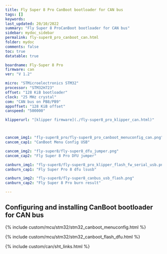 ```yaml
---
title: Fly Super 8 Pro CanBoot bootloader for CAN bus
tags: []
keywords: 
last_updated: 20/10/2022
summary: "Fly Super 8 ProCanBoot bootloader for CAN bus"
sidebar: mydoc_sidebar
permalink: fly-super8_pro_canboot_can.html
folder: mydoc
comments: false
toc: true
datatable: true

boardname: Fly-Super 8 Pro
firmware: can
ver: "V 1.2" 

micro: "STMicroelectronics STM32"
processor: "STM32H723"
offset: "128 KiB bootloader"
clock: "25 MHz crystal"
com: "CAN bus on PB8/PB9"
appoffset: "128 KiB offset"
canspeed: "500000"

klipperurl: "[klipper firmware](./fly-super8_pro_klipper_can.html)"



cancom_img1: "fly-super8_pro/fly-super8_pro_canboot_menuconfig_can.png"
cancom_cap1: "CanBoot Menu Config USB"

cancom_img2: "fly-super8/fly-super8_dfu_jumper.png"
cancom_cap2: "Fly Super 8 Pro DFU jumper"

canburn_img1: "fly-super8/fly-super8_pro_klipper_flash_fw_serial_usb.png"
canburn_cap1: "Fly Super Pro 8 dfu lsusb"

canburn_img2: "fly-super8/fly-super8_canbus_usb_flash.png"
canburn_cap2: "Fly Super 8 Pro burn result"

---
```


## Configuring and installing CanBoot bootloader for CAN bus

{% include custom/mcu/stm32/stm32_canboot_menuconfig.html %}

{% include custom/mcu/stm32/stm32_canboot_flash_dfu.html  %}

{% include custom/can/sht_links.html %}